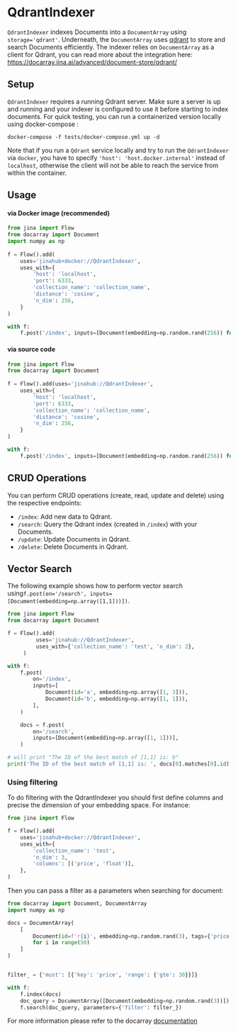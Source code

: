 # QdrantIndexer

`QdrantIndexer` indexes Documents into a `DocumentArray`  using `storage='qdrant'`. Underneath, the `DocumentArray`  uses 
 [qdrant](https://github.com/qdrant/qdrant) to store and search Documents efficiently. 
The indexer relies on `DocumentArray` as a client for Qdrant, you can read more about the integration here: 
https://docarray.jina.ai/advanced/document-store/qdrant/

## Setup
`QdrantIndexer` requires a running Qdrant server. Make sure a server is up and running and your indexer is configured 
to use it before starting to index documents. For quick testing, you can run a containerized version locally using 
docker-compose :

```shell
docker-compose -f tests/docker-compose.yml up -d
```


Note that if you run a `Qdrant` service locally and try to run the `QdrantIndexer` via `docker`, you 
have to specify `'host': 'host.docker.internal'` instead of `localhost`, otherwise the client will not be 
able to reach the service from within the container.

## Usage

#### via Docker image (recommended)

```python
from jina import Flow
from docarray import Document
import numpy as np
	
f = Flow().add(
    uses='jinahub+docker://QdrantIndexer',
    uses_with={
        'host': 'localhost',
        'port': 6333,
        'collection_name': 'collection_name',
        'distance': 'cosine',
        'n_dim': 256,
    }
)

with f:
    f.post('/index', inputs=[Document(embedding=np.random.rand(256)) for _ in range(3)])
```

#### via source code

```python
from jina import Flow
from docarray import Document
	
f = Flow().add(uses='jinahub://QdrantIndexer',
    uses_with={
        'host': 'localhost',
        'port': 6333,
        'collection_name': 'collection_name',
        'distance': 'cosine',
        'n_dim': 256,
    }
)

with f:
    f.post('/index', inputs=[Document(embedding=np.random.rand(256)) for _ in range(3)])
```



## CRUD Operations

You can perform CRUD operations (create, read, update and delete) using the respective endpoints:

- `/index`: Add new data to Qdrant. 
- `/search`: Query the Qdrant index (created in `/index`) with your Documents.
- `/update`: Update Documents in Qdrant.
- `/delete`: Delete Documents in Qdrant.


## Vector Search

The following example shows how to perform vector search using`f.post(on='/search', inputs=[Document(embedding=np.array([1,1]))])`.


```python
from jina import Flow
from docarray import Document

f = Flow().add(
         uses='jinahub://QdrantIndexer',
         uses_with={'collection_name': 'test', 'n_dim': 2},
     )

with f:
    f.post(
        on='/index',
        inputs=[
            Document(id='a', embedding=np.array([1, 3])),
            Document(id='b', embedding=np.array([1, 1])),
        ],
    )

    docs = f.post(
        on='/search',
        inputs=[Document(embedding=np.array([1, 1]))],
    )

# will print "The ID of the best match of [1,1] is: b"
print('The ID of the best match of [1,1] is: ', docs[0].matches[0].id)
```

### Using filtering
To do filtering with the QdrantIndexer you should first define columns and precise the dimension of your embedding space.
For instance:

```python
from jina import Flow

f = Flow().add(
    uses='jinahub+docker://QdrantIndexer',
    uses_with={
        'collection_name': 'test',
        'n_dim': 3,
        'columns': [('price', 'float')],
    },
)


```

Then you can pass a filter as a parameters when searching for document:
```python
from docarray import Document, DocumentArray
import numpy as np

docs = DocumentArray(
    [
        Document(id=f'r{i}', embedding=np.random.rand(3), tags={'price': i})
        for i in range(50)
    ]
)


filter_ = {'must': [{'key': 'price', 'range': {'gte': 30}}]}

with f:
    f.index(docs)
    doc_query = DocumentArray([Document(embedding=np.random.rand(3))])
    f.search(doc_query, parameters={'filter': filter_})
```

For more information please refer to the docarray [documentation](https://docarray.jina.ai/advanced/document-store/qdrant/#vector-search-with-filter)

